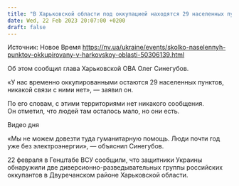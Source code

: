 ```yaml
---
title: "В Харьковской области под оккупацией находятся 29 населенных пунктов — ОВА"
date: Wed, 22 Feb 2023 20:07:00 +0200
draft: false
---
```

Источник: Новое Время https://nv.ua/ukraine/events/skolko-naselennyh-punktov-okkupirovany-v-harkovskoy-oblasti-50306139.html


 Об этом сообщил глава Харьковской ОВА Олег Синегубов.

«У нас временно оккупированными остаются 29 населенных пунктов, никакой связи с ними нет», — заявил он.

По его словам, с этими территориями нет никакого сообщения. Он отметил, что людей там осталось мало, но они есть.

  Видео дня   

«Мы не можем довезти туда гуманитарную помощь. Люди почти год уже без электроэнергии», — объяснил Синегубов.

22 февраля в Генштабе ВСУ сообщили, что защитники Украины обнаружили две диверсионно-разведывательных группы российских оккупантов в Двуречанском районе Харьковской области.
